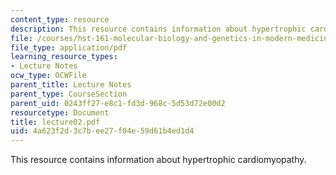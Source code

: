 ```yaml
---
content_type: resource
description: This resource contains information about hypertrophic cardiomyopathy.
file: /courses/hst-161-molecular-biology-and-genetics-in-modern-medicine-fall-2007/4a623f2d3c7bee27f04e59d61b4ed1d4_lecture02.pdf
file_type: application/pdf
learning_resource_types:
- Lecture Notes
ocw_type: OCWFile
parent_title: Lecture Notes
parent_type: CourseSection
parent_uid: 0243ff27-e8c1-fd3d-968c-5d53d72e00d2
resourcetype: Document
title: lecture02.pdf
uid: 4a623f2d-3c7b-ee27-f04e-59d61b4ed1d4
---
```

This resource contains information about hypertrophic cardiomyopathy.

